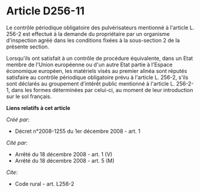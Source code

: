 # Article D256-11

Le contrôle périodique obligatoire des pulvérisateurs mentionné à l'article L. 256-2 est effectué à la demande du
propriétaire par un organisme d'inspection agréé dans les conditions fixées à la sous-section 2 de la présente section. 

Lorsqu'ils ont satisfait à un contrôle de procédure équivalente, dans un Etat membre de l'Union européenne ou d'un autre Etat
partie à l'Espace économique européen, les matériels visés au premier alinéa sont réputés satisfaire au contrôle périodique
obligatoire prévu à l'article L. 256-2, s'ils sont déclarés au groupement d'intérêt public mentionné à l'article L. 256-2-1,
dans les formes déterminées par celui-ci, au moment de leur introduction sur le sol français.

**Liens relatifs à cet article**

_Créé par_:

  - Décret n°2008-1255 du 1er décembre 2008 - art. 1

_Cité par_:

  - Arrêté du 18 décembre 2008 - art. 1 (V)
  - Arrêté du 18 décembre 2008 - art. 5 (M)

_Cite_:

  - Code rural - art. L256-2
